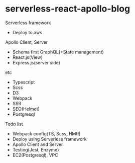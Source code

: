 # serverless-react-apollo-blog

Serverless framework

- Deploy to aws

Apollo Client, Server

- Schema first GraphQL(+State management)
- React.js(View)
- Express.js(server side)

etc

- Typescript
- Scss
- D3
- Webpack
- SSR
- SEO(Helmet)
- Postgresql

Todo list

- Webpack config(TS, Scss, HMR)
- Deploy using Serverless framework
- Apollo Client and Server
- Testing(Jest, Enzyme)
- EC2(Postgresql), VPC
